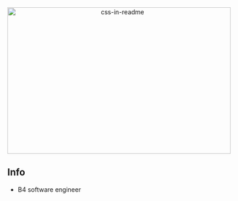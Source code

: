 <div align="center">
    <img src="/svg/me.svg" width="100%" height="330px" alt="css-in-readme">
</div>

## Info

- B4 software engineer
